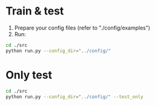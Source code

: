 # Train & test

1. Prepare your config files (refer to "./config/examples")
1. Run:
```bash
cd ./src
python run.py --config_dir="../config/"
```

# Only test

```bash
cd ./src
python run.py --config_dir="../config/" --test_only
```